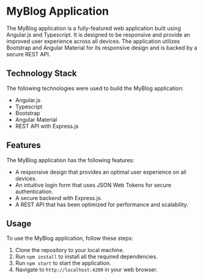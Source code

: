 # MyBlog Application

The MyBlog application is a fully-featured web application built using Angular.js and Typescript. It is designed to be responsive and provide an improved user experience across all devices. The application utilizes Bootstrap and Angular Material for its responsive design and is backed by a secure REST API.

## Technology Stack

The following technologies were used to build the MyBlog application:

- Angular.js
- Typescript
- Bootstrap
- Angular Material
- REST API with Express.js

## Features

The MyBlog application has the following features:

- A responsive design that provides an optimal user experience on all devices.
- An intuitive login form that uses JSON Web Tokens for secure authentication.
- A secure backend with Express.js.
- A REST API that has been optimized for performance and scalability.

## Usage

To use the MyBlog application, follow these steps:

1. Clone the repository to your local machine.
2. Run `npm install` to install all the required dependencies.
3. Run `npm start` to start the application.
4. Navigate to `http://localhost:4200` in your web browser.

